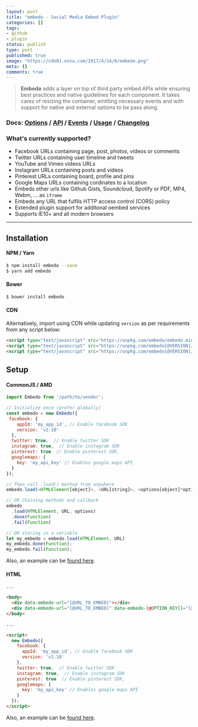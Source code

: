 ```yaml
---
layout: post
title: "embedo - Social Media Embed Plugin"
categories: []
tags:
- github
- plugin
status: publish
type: post
published: true
image: "https://cdn01.onzu.com/2017/4/14/0/embedo.png"
meta: {}
comments: true
---
```


> **Embedo** adds a layer on top of third party embed APIs while ensuring best practices and native guidelines for each component. It takes cares of resizing the container, emitting necessary events and with support for native and external options to be pass along.

### Docs: [Options](https://github.com/shobhitsharma/embedo/wiki/Options) / [API](https://github.com/shobhitsharma/embedo/wiki/API) / [Events](https://github.com/shobhitsharma/embedo/wiki/Events) / [Usage](https://github.com/shobhitsharma/embedo/wiki/Usage) / [Changelog](https://github.com/shobhitsharma/embedo/releases)

### What's currently supported?

- Facebook URLs containing page, post, photos, videos or comments
- Twitter URLs containing user timeline and tweets
- YouTube and Vimeo videos URLs
- Instagram URLs containing posts and videos
- Pinterest URLs containing board, profile and pins
- Google Maps URLs containing cordinates to a location
- Embeds other urls like Github Gists, Soundcloud, Spotify or PDF, MP4, Webm, ... as `iframe`
- Embeds any URL that fulfils HTTP access control (CORS) policy
- Extended plugin support for additonal oembed services
- Supports IE10+ and all modern browsers

---

## Installation

#### NPM / Yarn

```sh
$ npm install embedo --save
$ yarn add embedo
```

#### Bower

```sh
$ bower install embedo
```

#### CDN

Alternatively, import using CDN while updating `version` as per requirements from any script below:

```html
<script type="text/javascript" src="https://unpkg.com/embedo/embedo.min.js"></script>
<script type="text/javascript" src="https://unpkg.com/embedo[@VERSION]/embedo.min.js"></script>
<script type="text/javascript" src="https://unpkg.com/embedo[@VERSION]/plugins/[@PLUGIN_NAME]/[@PLUGIN_NAME].embedo.min.js"></script>
```

## Setup

#### CommonJS / AMD

```js
import Embedo from '/path/to/vendor';

// Initialize once (prefer globally)
const embedo = new Embedo({
 facebook: {
    appId: 'my_app_id', // Enable facebook SDK
    version: 'v2.10'
  },
  twitter: true,  // Enable twitter SDK
  instagram: true,  // Enable instagram SDK
  pinterest: true  // Enable pinterest SDK,
  googlemaps: {
    key: 'my_api_key' // Enables google maps API
  }
});

// Then call .load() method from anywhere
embedo.load(<HTMLElement[object]>, <URL[string]>, <options[object]*optional>);

// OR Chaining methods and callback
embedo
  .load(HTMLElement, URL, options)
  .done(Function)
  .fail(Function)

// OR storing in a variable
let my_embedo = embedo.load(HTMLElement, URL)
my_embedo.done(Function);
my_embedo.fail(Function);
```

Also, an example can be [found here](https://codepen.io/shobhitsharma/pen/yojJZp).

#### HTML

```html
...

<body>
  <div data-embedo-url="[@URL_TO_EMBED]"></div>
  <div data-embedo-url="[@URL_TO_EMBED]" data-embedo-[@OPTION_KEY]]="[@OPTION_VALUE]"></div>
</body>

...

<script>
  new Embedo({
    facebook: {
      appId: 'my_app_id', // Enable facebook SDK
      version: 'v2.10'
    },
    twitter: true,  // Enable twitter SDK
    instagram: true,  // Enable instagram SDK
    pinterest: true  // Enable pinterest SDK,
    googlemaps: {
      key: 'my_api_key' // Enables google maps API
    }
  });
</script>
```

Also, an example can be [found here](https://github.com/shobhitsharma/embedo/blob/master/test/index.dom.html).

